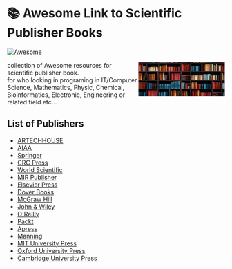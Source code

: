 # 📚 Awesome Link to Scientific Publisher Books

[![Awesome](https://cdn.rawgit.com/sindresorhus/awesome/d7305f38d29fed78fa85652e3a63e154dd8e8829/media/badge.svg)](https://github.com/KravitzMC/awesome-scientific-publisher-books) 


<img src="https://raw.githubusercontent.com/KravitzMC/awesome-scientific-publisher-books/main/library11.jpg" width="200" height="80" align="right">

collection of Awesome resources for scientific publisher book.
<br> for who looking in programing in IT/Computer Science, Mathematics, Physic, Chemical, Bioinformatics, Electronic, Engineering or related field etc...

## List of Publishers

- [ARTECHHOUSE](https://us.artechhouse.com)
- [AIAA](https://www.aiaa.org/publications)
- [Springer](https://www.springer.com)
- [CRC Press](https://www.routledge.com)
- [World Scientific](https://www.worldscientific.com)
- [MIR Publisher](https://mirtitles.org)
- [Elsevier Press](https://www.elsevier.com/about/global-press-office)
- [Dover Books](https://store.doverpublications.com/pages/math-science)
- [McGraw Hill](https://www.mheducation.com)
- [John & Wiley](https://www.wiley.com)
- [O'Reilly](https://www.oreilly.com)
- [Packt](https://www.packtpub.com)
- [Apress](https://www.apress.com)
- [Manning](https://www.manning.com)
- [MIT University Press](https://mitpress.mit.edu/textbooks)
- [Oxford University Press](https://global.oup.com/academic)
- [Cambridge University Press](https://www.cambridge.org/core/publications/textbooks)

